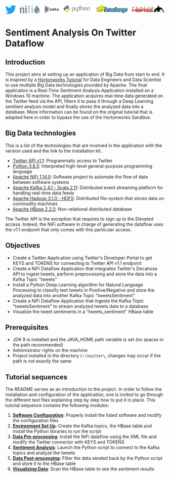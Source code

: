 ![system](images/system.jpg)

# Sentiment Analysis On Twitter Dataflow

## Introduction

This project aims at setting up an application of Big Data from start to end. It is inspired by a [Hortonworks Tutorial](https://github.com/hortonworks/data-tutorials/blob/master/tutorials/cda/building-a-sentiment-analysis-application/tutorial-0.md) for Data Engineers and Data Scientist to use multiple Big Data technologies provided by Apache. The final application is a Real-Time Sentiment Analysis Application installed on a Windows 10 machine. The application acquires real-time data generated on the Twitter feed via the API, filters it to pass it through a Deep Learning sentilent analysis model and finally stores the analyzed data into a database. More information can be found on the original tutorial that is adapted here in order to bypass the use of the Hortonworks Sandbox. 

## Big Data technologies

This is a list of the technologies that are involved in the application with the version used and the link to the installation kit.

- [Twitter API v1.1](https://developer.twitter.com/en): Programmatic access to Twitter
- [Python 3.8.5](https://www.python.org/ftp/python/3.8.5/python-3.8.5.exe): Interpreted high-level general-purpose programming language
- [Apache NiFi 1.14.0](https://archive.apache.org/dist/nifi/1.14.0/nifi-1.14.0-bin.zip): Software project to automate the flow of data between software systems
- [Apache Kafka 2.4.1 - Scala 2.11](https://archive.apache.org/dist/kafka/2.4.1/kafka_2.11-2.4.1.tgz): Distributed event streaming platform for handling real-time data feeds
- [Apache Hadoop 3.1.0 - HDFS](https://archive.apache.org/dist/hadoop/common/hadoop-3.1.0/hadoop-3.1.0.tar.gz): Distributed file-system that stores data on commodity machines
- [Apache HBase 2.2.5](https://archive.apache.org/dist/hbase/2.2.5/hbase-2.2.5-bin.tar.gz): Non-relational distributed database

The Twitter API is the exception that requires to sign up to the Elevated access. Indeed, the NiFi software in charge of generating the dataflow uses the v1.1 endpoint that only comes with this particular access.

## Objectives

- Create a Twitter Application using Twitter's Developer Portal to get KEYS and TOKENS for connecting to Twitter API v1.1 endpoint
- Create a NiFi Dataflow Application that integrates Twitter's Decahose API to ingest tweets, perform preprocessing and store the data into a Kafka Topic "tweets"
- Install a Python Deep Learning algorithm for Natural Language Processing to classify text tweets in Positive/Negative and store the analyzed data into another Kafka Topic "tweetsSentiment"
- Create a NiFi Dataflow Application that ingests the Kafka Topic "tweetsSentiment" to stream analyzed tweets data to a database
- Visualize the tweet sentiments in a "tweets_sentiment" HBase table

## Prerequisites

- JDK 8 is installed and the JAVA_HOME path variable is set (no spaces in the path recommended)
- Administrator rights on the machine
- Project installed in the directory `C:\twitter\`, changes may occur if the path is not exactly the same

## Tutorial sequences

The README serves as an introduction to the project. In order to follow the installation and configuration of the application, one is invited to go through the different text files explaining step by step how to put it in place. This tutorial sequence contains the following modules:

1. **[Software Configuration](https://github.com/AmauryDM/twitter-dataflow/blob/main/tutorials/sequence-1.md)**: Properly install the listed software and modify the configuration files
2. **[Environment Set Up](https://github.com/AmauryDM/twitter-dataflow/blob/main/tutorials/sequence-2.md)**: Create the Kafka topics, the HBase table and install the Python libraries to run the script
3. **[Data Pre-processing](https://github.com/AmauryDM/twitter-dataflow/blob/main/tutorials/sequence-3.md)**: Install the NiFi dataflow using the XML file and modify the Twitter connector with KEYS and TOKENS
4. **[Sentiment Analysis](https://github.com/AmauryDM/twitter-dataflow/blob/main/tutorials/sequence-4.md)**: Launch the Python script to connect to the Kafka topics and analyze the tweets
5. **[Data Post-processing](https://github.com/AmauryDM/twitter-dataflow/blob/main/tutorials/sequence-5.md)**: Filter the data sended back by the Python script and store it to the HBase table
6. **[Visualizing Data](https://github.com/AmauryDM/twitter-dataflow/blob/main/tutorials/sequence-6.md)**: Scan the HBase table to see the sentiment results
